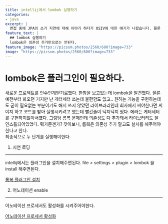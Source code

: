 ```yaml
---
title: intellij에서 lombok 실행하기
categories:
- java
excerpt: |
  면접 중에 JPA의 쓰기 지연에 대해 이야기 하다가 OSIV에 대한 얘기가 나왔습니다. 물론 이게 뭔지 모르는 사람이기 때문에 정리해보는걸로.
feature_text: |
  ## lombok 실행하기
  lombok은 의존성 추가만으로는 안된다.
feature_image: "https://picsum.photos/2560/600?image=733"
image: "https://picsum.photos/2560/600?image=733"
---
```


lombok은 플러그인이 필요하다.
====
  
새로운 프로젝트를 인수인계받기로했다. 한참을 보고있는데 lombok을 발견했다. 물론 예전부터 봐오던 거지만 난 게터세터 쓰는데 불편함도 없고.. 원하는 기능을
구현하는데도 굳이 필요없는 부분이기도 해서 쓰지 않았던 라이브러리인데 회사에서 써야한다면 써야지 하고 코드를 받아 실행시키려고 했는데 빨간줄이 덕지덕지 떴다.
에러는 게터세터를 구현하지않아서였다. 그렇담 롬복 문제인데 의존성도 다 추가돼서 라이브러리도 잘 인스톨되어있었다. 뭐가문젠가? 
찾아보니, 롬복은 의존성 추가 말고도 설치를 해주어야한다고 한다.  
최종적으로 두 단계를 실행해야한다.
 
1. 지연 로딩
----

intellij에서는 플러그인을 설치해주면된다. file > settings > plugin > lombok 을 install 해주면된다.

[롬복 플러그인 설치](https://github.com/mychum1/learning_ref/blob/master/com.ksko.learning-ref/imgs/lombok.png?raw=true)  
  

2. 어노테이션 enable
----
  
어노테이션 프로세서도 활성화를 시켜주어야한다.

[어노테이션 프로세서 활성화 ](https://github.com/mychum1/learning_ref/blob/master/com.ksko.learning-ref/imgs/annotaion_processor.png?raw=true)    
